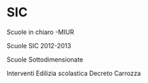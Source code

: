 SIC
===

Scuole in chiaro -MIUR


Scuole SIC 2012-2013

Scuole Sottodimensionate

Interventi Edilizia scolastica Decreto Carrozza


